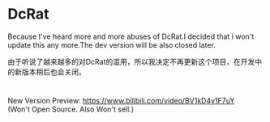 # DcRat

Because I've heard more and more abuses of DcRat.I decided that i won't update this any more.The dev version will be also closed later.  
  
由于听说了越来越多的对DcRat的滥用，所以我决定不再更新这个项目，在开发中的新版本稍后也会关闭。  

#

New Version Preview: https://www.bilibili.com/video/BV1kD4y1F7uY  
(Won't Open Source. Also Won't sell.)

